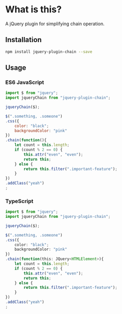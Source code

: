 # What is this?

A jQuery plugin for simplifying chain operation.

## Installation

```sh
npm install jquery-plugin-chain --save
```

## Usage

### ES6 JavaScript

```js
import $ from "jquery";
import jqueryChain from "jquery-plugin-chain";

jqueryChain($);

$(".something, .someone")
.css({
    color: "black";
    backgroundColor: "pink"
})
.chain(function(){
    let count = this.length;
    if (count % 2 == 0) {
        this.attr("even", "even");
        return this;
    } else {
        return this.filter(".important-feature");
    }
})
.addClass("yeah")
;
```

### TypeScript

```ts
import $ from "jquery";
import jqueryChain from "jquery-plugin-chain";

jqueryChain($);

$(".something, .someone")
.css({
    color: "black";
    backgroundColor: "pink"
})
.chain(function(this: JQuery<HTMLElement>){
    let count = this.length;
    if (count % 2 == 0) {
        this.attr("even", "even");
        return this;
    } else {
        return this.filter(".important-feature");
    }
})
.addClass("yeah")
;
```